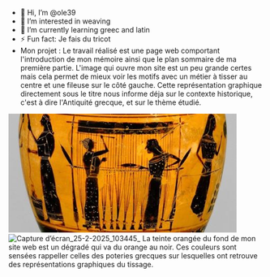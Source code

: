 - 👋 Hi, I’m @ole39
- 👀 I’m interested in weaving 
- 🌱 I’m currently learning greec and latin
- ⚡ Fun fact: Je fais du tricot
- Mon projet :
Le travail réalisé est une page web comportant l'introduction de mon mémoire ainsi que le plan sommaire de ma première partie. L'image qui ouvre mon site est un peu grande certes mais cela permet de mieux voir les motifs avec un métier à tisser au centre et une fileuse sur le côté gauche. Cette représentation graphique directement sous le titre nous informe déja sur le contexte historique, c'est à dire l'Antiquité grecque, et sur le thème étudié.

![pic04](https://github.com/ole39/ole39/blob/acf5862c09c86e000bd88e5b6509101f14e1b983/images/pic04.jpg)
![Capture d’écran_25-2-2025_103445_](https://github.com/ole39/Site-Tissage/blob/47a8d29889fd1acaec8e75dcfa178f12d38ad10d/Capture%20d%E2%80%99%C3%A9cran_25-2-2025_103445_.jpeg)
La teinte orangée du fond de mon site web est un dégradé qui va du orange au noir. Ces couleurs sont sensées rappeller celles des poteries grecques sur lesquelles ont retrouve des représentations graphiques du tissage.



<!---
ole39/ole39 is a ✨ special ✨ repository because its `README.md` (this file) appears on your GitHub profile.
You can click the Preview link to take a look at your changes.
--->
